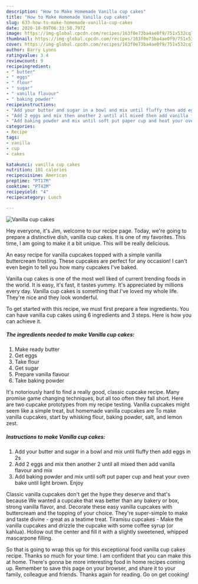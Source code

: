 ```yaml
---
description: "How to Make Homemade Vanilla cup cakes"
title: "How to Make Homemade Vanilla cup cakes"
slug: 633-how-to-make-homemade-vanilla-cup-cakes
date: 2020-10-09T06:33:50.797Z
image: https://img-global.cpcdn.com/recipes/163f0e73ba4ae0f9/751x532cq70/vanilla-cup-cakes-recipe-main-photo.jpg
thumbnail: https://img-global.cpcdn.com/recipes/163f0e73ba4ae0f9/751x532cq70/vanilla-cup-cakes-recipe-main-photo.jpg
cover: https://img-global.cpcdn.com/recipes/163f0e73ba4ae0f9/751x532cq70/vanilla-cup-cakes-recipe-main-photo.jpg
author: Barry Lyons
ratingvalue: 3.4
reviewcount: 9
recipeingredient:
- " butter"
- " eggs"
- " flour"
- " sugar"
- " vanilla flavour"
- " baking powder"
recipeinstructions:
- "Add your butter and sugar in a bowl and mix until fluffy then add eggs in 2s"
- "Add 2 eggs and mix then another 2 until all mixed then add vanilla flavour and mix"
- "Add baking powder and mix until soft put paper cup and heat your oven bake until light brown. Enjoy"
categories:
- Recipe
tags:
- vanilla
- cup
- cakes

katakunci: vanilla cup cakes 
nutrition: 101 calories
recipecuisine: American
preptime: "PT17M"
cooktime: "PT42M"
recipeyield: "4"
recipecategory: Lunch

---
```



![Vanilla cup cakes](https://img-global.cpcdn.com/recipes/163f0e73ba4ae0f9/751x532cq70/vanilla-cup-cakes-recipe-main-photo.jpg)

Hey everyone, it's Jim, welcome to our recipe page. Today, we're going to prepare a distinctive dish, vanilla cup cakes. It is one of my favorites. This time, I am going to make it a bit unique. This will be really delicious.

An easy recipe for vanilla cupcakes topped with a simple vanilla buttercream frosting. These cupcakes are perfect for any occasion! I can&#39;t even begin to tell you how many cupcakes I&#39;ve baked.

Vanilla cup cakes is one of the most well liked of current trending foods in the world. It is easy, it's fast, it tastes yummy. It's appreciated by millions every day. Vanilla cup cakes is something that I've loved my whole life. They're nice and they look wonderful.


To get started with this recipe, we must first prepare a few ingredients. You can have vanilla cup cakes using 6 ingredients and 3 steps. Here is how you can achieve it.

<!--inarticleads1-->

##### The ingredients needed to make Vanilla cup cakes:

1. Make ready  butter
1. Get  eggs
1. Take  flour
1. Get  sugar
1. Prepare  vanilla flavour
1. Take  baking powder


It&#39;s notoriously hard to find a really good, classic cupcake recipe. Many promise game changing techniques, but all too often they fall short. Here are two cupcake prototypes from my recipe testing. Vanilla cupcakes might seem like a simple treat, but homemade vanilla cupcakes are To make vanilla cupcakes, start by whisking flour, baking powder, salt, and lemon zest. 

<!--inarticleads2-->

##### Instructions to make Vanilla cup cakes:

1. Add your butter and sugar in a bowl and mix until fluffy then add eggs in 2s
1. Add 2 eggs and mix then another 2 until all mixed then add vanilla flavour and mix
1. Add baking powder and mix until soft put paper cup and heat your oven bake until light brown. Enjoy


Classic vanilla cupcakes don&#39;t get the hype they deserve and that&#39;s because We wanted a cupcake that was better than any bakery or box, strong vanilla flavor, and. Decorate these easy vanilla cupcakes with buttercream and the topping of your choice. They&#39;re super-simple to make and taste divine - great as a teatime treat. Tiramisu cupcakes - Make the vanilla cupcakes and drizzle the cupcake with some coffee syrup (or kahlua). Hollow out the center and fill it with a slightly sweetened, whipped mascarpone filling. 

So that is going to wrap this up for this exceptional food vanilla cup cakes recipe. Thanks so much for your time. I am confident that you can make this at home. There's gonna be more interesting food in home recipes coming up. Remember to save this page on your browser, and share it to your family, colleague and friends. Thanks again for reading. Go on get cooking!
